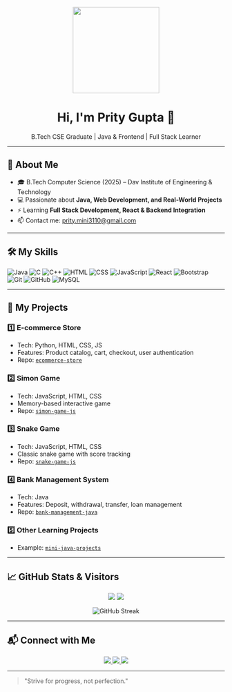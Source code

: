 <p align="center">
  <img src="https://media.giphy.com/media/26gslFZx3Bps0YwQk/giphy.gif" width="200"/>
</p>

<h1 align="center">Hi, I'm Prity Gupta 👋</h1>
<p align="center">B.Tech CSE Graduate | Java & Frontend | Full Stack Learner</p>

---

## 🚀 About Me
- 🎓 B.Tech Computer Science (2025) – Dav Institute of Engineering & Technology
- 💻 Passionate about **Java, Web Development, and Real-World Projects**
- ⚡ Learning **Full Stack Development, React & Backend Integration**
- 📫 Contact me: [prity.mini3110@gmail.com](mailto:prity.mini3110@gmail.com)

---

## 🛠 My Skills
![Java](https://img.shields.io/badge/Java-ED8B00?style=for-the-badge&logo=java&logoColor=white)
![C](https://img.shields.io/badge/C-00599C?style=for-the-badge&logo=c&logoColor=white)
![C++](https://img.shields.io/badge/C++-00599C?style=for-the-badge&logo=c%2B%2B&logoColor=white)
![HTML](https://img.shields.io/badge/HTML5-E34F26?style=for-the-badge&logo=html5&logoColor=white)
![CSS](https://img.shields.io/badge/CSS3-1572B6?style=for-the-badge&logo=css3&logoColor=white)
![JavaScript](https://img.shields.io/badge/JavaScript-F7DF1E?style=for-the-badge&logo=javascript&logoColor=black)
![React](https://img.shields.io/badge/React-61DAFB?style=for-the-badge&logo=react&logoColor=black)
![Bootstrap](https://img.shields.io/badge/Bootstrap-7952B3?style=for-the-badge&logo=bootstrap&logoColor=white)
![Git](https://img.shields.io/badge/Git-F05032?style=for-the-badge&logo=git&logoColor=white)
![GitHub](https://img.shields.io/badge/GitHub-181717?style=for-the-badge&logo=github&logoColor=white)
![MySQL](https://img.shields.io/badge/MySQL-4479A1?style=for-the-badge&logo=mysql&logoColor=white)

---

## 📂 My Projects
### 1️⃣ **E-commerce Store**
- Tech: Python, HTML, CSS, JS  
- Features: Product catalog, cart, checkout, user authentication  
- Repo: [`ecommerce-store`](https://github.com/guptaprity/ecommerce-store)

### 2️⃣ **Simon Game**
- Tech: JavaScript, HTML, CSS  
- Memory-based interactive game  
- Repo: [`simon-game-js`](https://github.com/guptaprity/simon-game-js)

### 3️⃣ **Snake Game**
- Tech: JavaScript, HTML, CSS  
- Classic snake game with score tracking  
- Repo: [`snake-game-js`](https://github.com/guptaprity/snake-game-js)

### 4️⃣ **Bank Management System**
- Tech: Java  
- Features: Deposit, withdrawal, transfer, loan management  
- Repo: [`bank-management-java`](https://github.com/guptaprity/bank-management-java)

### 5️⃣ **Other Learning Projects**
- Example: [`mini-java-projects`](https://github.com/guptaprity/mini-java-projects)

---

## 📈 GitHub Stats & Visitors
<p align="center">
  <img src="https://github-readme-stats.vercel.app/api?username=guptaprity&show_icons=true&hide_title=true&count_private=true&theme=radical" />
  <img src="https://github-readme-stats.vercel.app/api/top-langs/?username=guptaprity&layout=compact&theme=radical" />
</p>

<p align="center">
  <img src="https://github-readme-streak-stats.herokuapp.com/?user=guptaprity&theme=tokyonight" alt="GitHub Streak" />
</p>



---

## 📬 Connect with Me
<p align="center">
  <a href="https://www.linkedin.com/in/prity-gupta-mini/" target="_blank">
    <img src="https://img.shields.io/badge/LinkedIn-0A66C2?style=for-the-badge&logo=linkedin&logoColor=white"/>
  </a>
  <a href="mailto:prity.mini3110@gmail.com">
    <img src="https://img.shields.io/badge/Email-D14836?style=for-the-badge&logo=gmail&logoColor=white"/>
  </a>
  <a href="https://github.com/guptaprity">
    <img src="https://img.shields.io/badge/GitHub-181717?style=for-the-badge&logo=github&logoColor=white"/>
  </a>
</p>

---

> "Strive for progress, not perfection."
